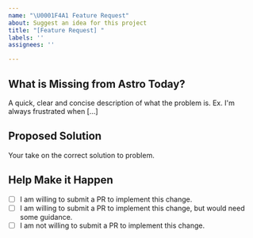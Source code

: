 ```yaml
---
name: "\U0001F4A1 Feature Request"
about: Suggest an idea for this project
title: "[Feature Request] "
labels: ''
assignees: ''

---
```


## What is Missing from Astro Today?
A quick, clear and concise description of what the problem is. Ex. I'm always frustrated when [...]

## Proposed Solution
Your take on the correct solution to problem.

## Help Make it Happen
<!-- Tip: Requests made by interested contributors are much more likely to happen. -->
<!-- Select one from the list below: -->
- [ ] I am willing to submit a PR to implement this change.
- [ ] I am willing to submit a PR to implement this change, but would need some guidance.
- [ ] I am not willing to submit a PR to implement this change.
